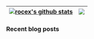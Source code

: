 | <a href="https://github.com/rocex"><img align="center" src="https://github-readme-stats.vercel.app/api?username=rocex&show_icons=true&count_private=true&theme=buefy&hide_border=true" alt="rocex's github stats" /></a> | <a href="https://github.com/rocex"><img align="center" src="https://github-readme-stats.vercel.app/api/top-langs/?username=rocex&layout=compact&theme=buefy&hide_border=true" /></a> |
| ------------- | ------------- |



### Recent blog posts
